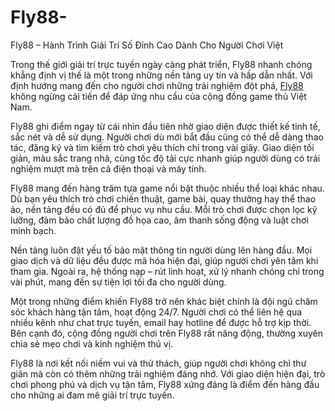 # Fly88-
Fly88 – Hành Trình Giải Trí Số Đỉnh Cao Dành Cho Người Chơi Việt

Trong thế giới giải trí trực tuyến ngày càng phát triển, Fly88 nhanh chóng khẳng định vị thế là một trong những nền tảng uy tín và hấp dẫn nhất. Với định hướng mang đến cho người chơi những trải nghiệm đột phá, <a href=https://fly88-vn.com> Fly88 </a>  không ngừng cải tiến để đáp ứng nhu cầu của cộng đồng game thủ Việt Nam.

Fly88 ghi điểm ngay từ cái nhìn đầu tiên nhờ giao diện được thiết kế tinh tế, sắc nét và dễ sử dụng. Người chơi dù mới bắt đầu cũng có thể dễ dàng thao tác, đăng ký và tìm kiếm trò chơi yêu thích chỉ trong vài giây. Giao diện tối giản, màu sắc trang nhã, cùng tốc độ tải cực nhanh giúp người dùng có trải nghiệm mượt mà trên cả điện thoại và máy tính.

Fly88 mang đến hàng trăm tựa game nổi bật thuộc nhiều thể loại khác nhau. Dù bạn yêu thích trò chơi chiến thuật, game bài, quay thưởng hay thể thao ảo, nền tảng đều có đủ để phục vụ nhu cầu. Mỗi trò chơi được chọn lọc kỹ lưỡng, đảm bảo chất lượng đồ họa cao, âm thanh sống động và luật chơi minh bạch.

Nền tảng luôn đặt yếu tố bảo mật thông tin người dùng lên hàng đầu. Mọi giao dịch và dữ liệu đều được mã hóa hiện đại, giúp người chơi yên tâm khi tham gia. Ngoài ra, hệ thống nạp – rút linh hoạt, xử lý nhanh chóng chỉ trong vài phút, mang đến sự tiện lợi tối đa cho người dùng.

Một trong những điểm khiến Fly88 trở nên khác biệt chính là đội ngũ chăm sóc khách hàng tận tâm, hoạt động 24/7. Người chơi có thể liên hệ qua nhiều kênh như chat trực tuyến, email hay hotline để được hỗ trợ kịp thời. Bên cạnh đó, cộng đồng người chơi trên Fly88 rất năng động, thường xuyên chia sẻ mẹo chơi và kinh nghiệm thú vị.

Fly88 là nơi kết nối niềm vui và thử thách, giúp người chơi không chỉ thư giãn mà còn có thêm những trải nghiệm đáng nhớ. Với giao diện hiện đại, trò chơi phong phú và dịch vụ tận tâm, Fly88 xứng đáng là điểm đến hàng đầu cho những ai đam mê giải trí trực tuyến.
